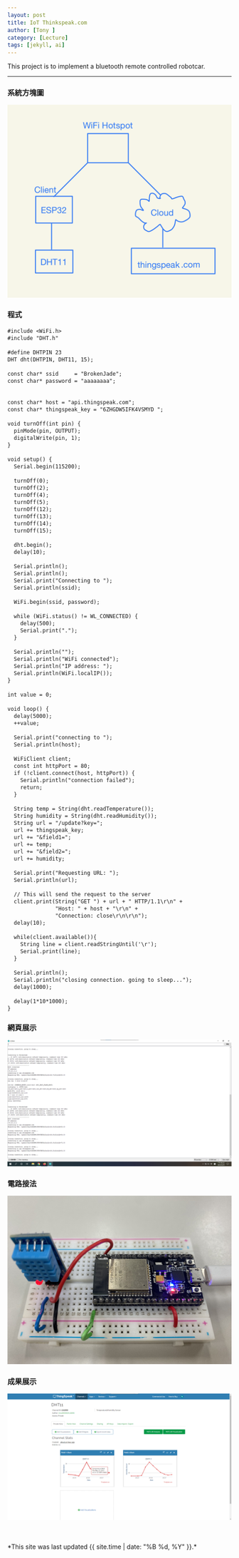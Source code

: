 ```yaml
---
layout: post
title: IoT Thinkspeak.com
author: [Tony ]
category: [Lecture]
tags: [jekyll, ai]
---
```


This project is to implement a bluetooth remote controlled robotcar.

---
### 系統方塊圖
![](https://github.com/NENECHINO/MCU-course/blob/main/1_thingP.png?raw=true)<br>

### 程式
```
#include <WiFi.h>
#include "DHT.h"

#define DHTPIN 23     
DHT dht(DHTPIN, DHT11, 15);

const char* ssid     = "BrokenJade";
const char* password = "aaaaaaaa";


const char* host = "api.thingspeak.com";
const char* thingspeak_key = "6ZHGDW5IFK4VSMYD ";

void turnOff(int pin) {
  pinMode(pin, OUTPUT);
  digitalWrite(pin, 1);
}

void setup() {
  Serial.begin(115200);

  turnOff(0);
  turnOff(2);
  turnOff(4);
  turnOff(5);
  turnOff(12);
  turnOff(13);
  turnOff(14);
  turnOff(15);

  dht.begin();
  delay(10);

  Serial.println();
  Serial.println();
  Serial.print("Connecting to ");
  Serial.println(ssid);
  
  WiFi.begin(ssid, password);
  
  while (WiFi.status() != WL_CONNECTED) {
    delay(500);
    Serial.print(".");
  }

  Serial.println("");
  Serial.println("WiFi connected");  
  Serial.println("IP address: ");
  Serial.println(WiFi.localIP());
}

int value = 0;

void loop() {
  delay(5000);
  ++value;

  Serial.print("connecting to ");
  Serial.println(host);
  
  WiFiClient client;
  const int httpPort = 80;
  if (!client.connect(host, httpPort)) {
    Serial.println("connection failed");
    return;
  }

  String temp = String(dht.readTemperature());
  String humidity = String(dht.readHumidity());
  String url = "/update?key=";
  url += thingspeak_key;
  url += "&field1=";
  url += temp;
  url += "&field2=";
  url += humidity;
  
  Serial.print("Requesting URL: ");
  Serial.println(url);
  
  // This will send the request to the server
  client.print(String("GET ") + url + " HTTP/1.1\r\n" +
               "Host: " + host + "\r\n" + 
               "Connection: close\r\n\r\n");
  delay(10);
  
  while(client.available()){
    String line = client.readStringUntil('\r');
    Serial.print(line);
  }
  
  Serial.println();
  Serial.println("closing connection. going to sleep...");
  delay(1000);

  delay(1*10*1000);
}
```
### 網頁展示
![](https://github.com/NENECHINO/MCU-course/blob/main/1_com4%E9%80%A3%E6%8E%A5.png?raw=true)<br>

### 電路接法
![](https://github.com/NENECHINO/MCU-course/blob/main/1_thingthing.jpg?raw=true)<br>

### 成果展示
![](https://github.com/NENECHINO/MCU-course/blob/main/1_iot%E7%89%A9%E9%80%A3.png?raw=true)<br>


<br>
<br>
*This site was last updated {{ site.time | date: "%B %d, %Y" }}.*
